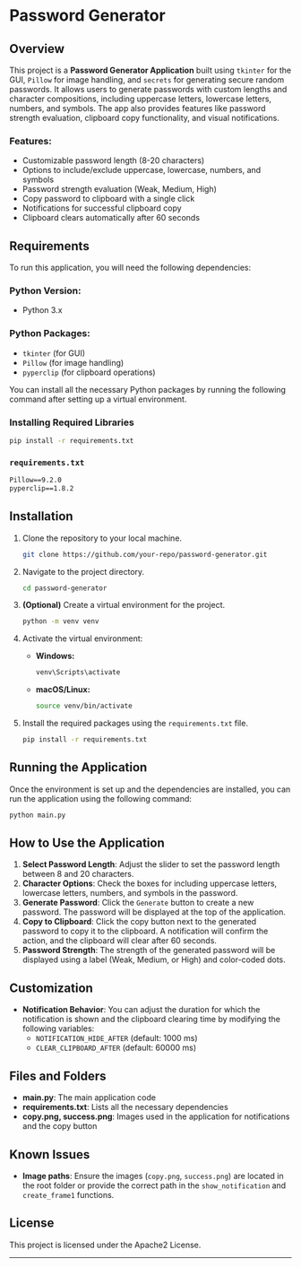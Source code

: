# Password Generator

## Overview

This project is a **Password Generator Application** built using `tkinter` for the GUI, `Pillow` for image handling, and `secrets` for generating secure random passwords. It allows users to generate passwords with custom lengths and character compositions, including uppercase letters, lowercase letters, numbers, and symbols. The app also provides features like password strength evaluation, clipboard copy functionality, and visual notifications.

### Features:
- Customizable password length (8-20 characters)
- Options to include/exclude uppercase, lowercase, numbers, and symbols
- Password strength evaluation (Weak, Medium, High)
- Copy password to clipboard with a single click
- Notifications for successful clipboard copy
- Clipboard clears automatically after 60 seconds

## Requirements

To run this application, you will need the following dependencies:

### Python Version:
- Python 3.x

### Python Packages:
- `tkinter` (for GUI)
- `Pillow` (for image handling)
- `pyperclip` (for clipboard operations)

You can install all the necessary Python packages by running the following command after setting up a virtual environment.

### Installing Required Libraries

```bash
pip install -r requirements.txt
```

### `requirements.txt`

```txt
Pillow==9.2.0
pyperclip==1.8.2
```

## Installation

1. Clone the repository to your local machine.

   ```bash
   git clone https://github.com/your-repo/password-generator.git
   ```

2. Navigate to the project directory.

   ```bash
   cd password-generator
   ```

3. **(Optional)** Create a virtual environment for the project.

   ```bash
   python -m venv venv
   ```

4. Activate the virtual environment:

   - **Windows:**
     ```bash
     venv\Scripts\activate
     ```
   - **macOS/Linux:**
     ```bash
     source venv/bin/activate
     ```

5. Install the required packages using the `requirements.txt` file.

   ```bash
   pip install -r requirements.txt
   ```

## Running the Application

Once the environment is set up and the dependencies are installed, you can run the application using the following command:

```bash
python main.py
```

## How to Use the Application

1. **Select Password Length**: Adjust the slider to set the password length between 8 and 20 characters.
2. **Character Options**: Check the boxes for including uppercase letters, lowercase letters, numbers, and symbols in the password.
3. **Generate Password**: Click the `Generate` button to create a new password. The password will be displayed at the top of the application.
4. **Copy to Clipboard**: Click the copy button next to the generated password to copy it to the clipboard. A notification will confirm the action, and the clipboard will clear after 60 seconds.
5. **Password Strength**: The strength of the generated password will be displayed using a label (Weak, Medium, or High) and color-coded dots.

## Customization

- **Notification Behavior**: You can adjust the duration for which the notification is shown and the clipboard clearing time by modifying the following variables:
  - `NOTIFICATION_HIDE_AFTER` (default: 1000 ms)
  - `CLEAR_CLIPBOARD_AFTER` (default: 60000 ms)

## Files and Folders

- **main.py**: The main application code
- **requirements.txt**: Lists all the necessary dependencies
- **copy.png, success.png**: Images used in the application for notifications and the copy button

## Known Issues

- **Image paths**: Ensure the images (`copy.png`, `success.png`) are located in the root folder or provide the correct path in the `show_notification` and `create_frame1` functions.

## License

This project is licensed under the Apache2 License.

---